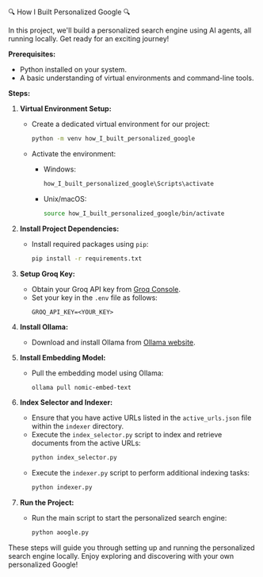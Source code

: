 🔍 How I Built Personalized Google 🔍

In this project, we'll build a personalized search engine using AI agents, all running locally. Get ready for an exciting journey!

**Prerequisites:**

- Python installed on your system.
- A basic understanding of virtual environments and command-line tools.

**Steps:**

1. **Virtual Environment Setup:**

   - Create a dedicated virtual environment for our project:
   
     ```bash
     python -m venv how_I_built_personalized_google 
     ```

   - Activate the environment:
   
     - Windows:
        ```bash
        how_I_built_personalized_google\Scripts\activate
        ```
     - Unix/macOS:
        ```bash
        source how_I_built_personalized_google/bin/activate
        ```

2. **Install Project Dependencies:**

   - Install required packages using `pip`:
   
     ```bash
     pip install -r requirements.txt
     ```

3. **Setup Groq Key:**

   - Obtain your Groq API key from [Groq Console](https://console.groq.com/keys).
   - Set your key in the `.env` file as follows:
     ```plaintext
     GROQ_API_KEY=<YOUR_KEY>
     ```

4. **Install Ollama:**

   - Download and install Ollama from [Ollama website](https://ollama.com/download).

5. **Install Embedding Model:**

   - Pull the embedding model using Ollama:
     ```bash
     ollama pull nomic-embed-text
     ```

6. **Index Selector and Indexer:**

   - Ensure that you have active URLs listed in the `active_urls.json` file within the `indexer` directory.
   - Execute the `index_selector.py` script to index and retrieve documents from the active URLs:
     ```bash
     python index_selector.py
     ```
   - Execute the `indexer.py` script to perform additional indexing tasks:
     ```bash
     python indexer.py
     ```
7. **Run the Project:**

   - Run the main script to start the personalized search engine:
     ```bash
     python aoogle.py
     ```
These steps will guide you through setting up and running the personalized search engine locally. Enjoy exploring and discovering with your own personalized Google!
